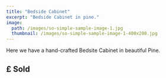 ```yaml
---
title: "Bedside Cabinet"
excerpt: "Bedside Cabinet in pine."
image:
  path: /images/so-simple-sample-image-1.jpg
  thumbnail: /images/so-simple-sample-image-1-400x200.jpg
---
```


Here we have a hand-crafted Bedsite Cabinet in beautiful Pine.

## £ Sold


